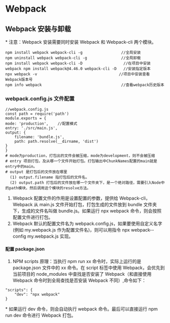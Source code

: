 # Webpack

## Webpack 安装与卸载

\* 注意：Webpack 安装需要同时安装 Webpack 和 Webpack-cli 两个模块。

```
npm install webpack webpack-cli -g                 //全局安装
npm uninstall webpack webpack-cli -g               //全局卸载
npm install webpack webpack-cli -D                  //在项目中安装
webpack npm install webpack@4.46.0 webpack-cli -D   //安装指定版本
npx webpack -v                                    //项目中安装查看Webpack版本号
npm info webpack                                   //查看webpack历史版本
```

### webpack.config.js 文件配置

```
//webpack.config.js
const path = require('path')
module.exports = {
mode: 'production',    //配置模式
entry: './src/main.js',
output: {
    filename: 'bundle.js',
    path: path.resolve(__dirname, 'dist')
}
}
# mode为production，打包出的文件会被压缩，mode为development，则不会被压缩
# entry 项目打包，及从哪一个文件开始打包。打包输出中ChunkNames配置的main就是entry中的main。
# output 是打包后的文件放在哪里
  (1) output.filename 指打包后的文件名。
  (2) output.path 打包后的文件放在哪一个文件夹下，是一个绝对路径，需要引入Node中的path模块，然后调用这个模块的resolve方法。

```

1. Webpack 配置文件的作用是设置配置的参数，提供给 Webpack-cli，Webpack 从 main.js 文件开始打包，打包生成的文件放到 bundle 文件夹下，生成的文件名叫做 bundle.js。如果运行 npx webpack 命令，则会按照配置文件进行打包。
2. Webpack 默认的配置文件名为 webpack.config.js，如果要使用自定义名字(例如 my.webpack.js 作为配置文件名)，则可以用指令 npx webpack--config my.webpack.js 实现。

#### 配置 package.json

1. NPM scripts 原理：当执行 npm run xx 命令时，实际上运行的是 package.json 文件中的 xx 命令。在 script 标签中使用 Webpack，会优先到当前项目的 node_modules 中查找是否安装了 Webpack（和直接使用 Webpack 命令时到全局查找是否安装 Webpack 不同）,命令如下：

```
"scripts": {
    "dev": "npx webpack"
}
```

\* 如果运行 dev 命令，则会自动执行 webpack 命令。最后可以直接运行 npm run dev 命令进行 Webpack 打包。
